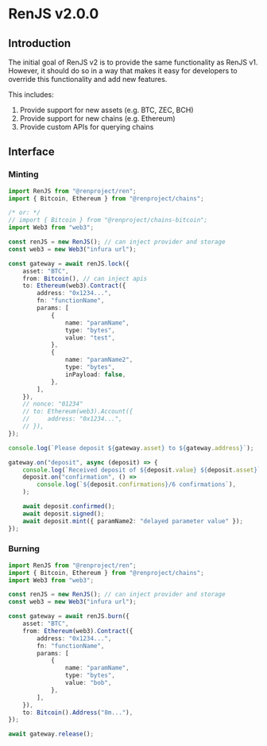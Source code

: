 # RenJS v2.0.0

## Introduction

The initial goal of RenJS v2 is to provide the same functionality as RenJS v1. However, it should do so in a way that makes it easy for developers to override this functionality and add new features.

This includes:

1. Provide support for new assets (e.g. BTC, ZEC, BCH)
2. Provide support for new chains (e.g. Ethereum)
3. Provide custom APIs for querying chains

## Interface

### Minting

```ts
import RenJS from "@renproject/ren";
import { Bitcoin, Ethereum } from "@renproject/chains";

/* or: */
// import { Bitcoin } from "@renproject/chains-bitcoin";
import Web3 from "web3";

const renJS = new RenJS(); // can inject provider and storage
const web3 = new Web3("infura url");

const gateway = await renJS.lock({
    asset: "BTC",
    from: Bitcoin(), // can inject apis
    to: Ethereum(web3).Contract({
        address: "0x1234...",
        fn: "functionName",
        params: [
            {
                name: "paramName",
                type: "bytes",
                value: "test",
            },
            {
                name: "paramName2",
                type: "bytes",
                inPayload: false,
            },
        ],
    }),
    // nonce: "01234"
    // to: Ethereum(web3).Account({
    //     address: "0x1234...",
    // }),
});

console.log(`Please deposit ${gateway.asset} to ${gateway.address}`);

gateway.on("deposit", async (deposit) => {
    console.log(`Received deposit of ${deposit.value} ${deposit.asset}`);
    deposit.on("confirmation", () =>
        console.log(`${deposit.confirmations}/6 confirmations`),
    );

    await deposit.confirmed();
    await deposit.signed();
    await deposit.mint({ paramName2: "delayed parameter value" });
});
```

### Burning

```ts
import RenJS from "@renproject/ren";
import { Bitcoin, Ethereum } from "@renproject/chains";
import Web3 from "web3";

const renJS = new RenJS(); // can inject provider and storage
const web3 = new Web3("infura url");

const gateway = await renJS.burn({
    asset: "BTC",
    from: Ethereum(web3).Contract({
        address: "0x1234...",
        fn: "functionName",
        params: [
            {
                name: "paramName",
                type: "bytes",
                value: "bob",
            },
        ],
    }),
    to: Bitcoin().Address("8m..."),
});

await gateway.release();
```
